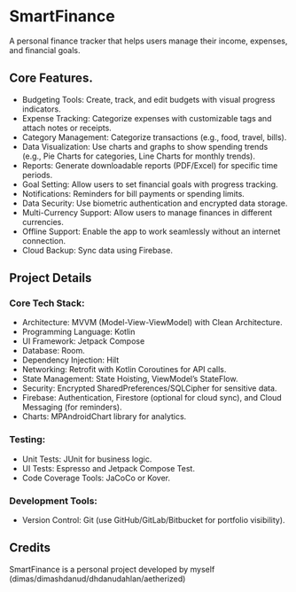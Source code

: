 # SmartFinance

A personal finance tracker that helps users manage their income, expenses, and financial goals.

## Core Features.
- Budgeting Tools: Create, track, and edit budgets with visual progress indicators.
- Expense Tracking: Categorize expenses with customizable tags and attach notes or receipts.
- Category Management: Categorize transactions (e.g., food, travel, bills).
- Data Visualization: Use charts and graphs to show spending trends (e.g., Pie Charts for categories, Line Charts for monthly trends).
- Reports: Generate downloadable reports (PDF/Excel) for specific time periods.
- Goal Setting: Allow users to set financial goals with progress tracking.
- Notifications: Reminders for bill payments or spending limits.
- Data Security: Use biometric authentication and encrypted data storage.
- Multi-Currency Support: Allow users to manage finances in different currencies.
- Offline Support: Enable the app to work seamlessly without an internet connection.
- Cloud Backup: Sync data using Firebase.


## Project Details
### Core Tech Stack:
- Architecture: MVVM (Model-View-ViewModel) with Clean Architecture.
- Programming Language: Kotlin
- UI Framework: Jetpack Compose
- Database: Room.
- Dependency Injection: Hilt
- Networking: Retrofit with Kotlin Coroutines for API calls.
- State Management: State Hoisting, ViewModel’s StateFlow.
- Security: Encrypted SharedPreferences/SQLCipher for sensitive data.
- Firebase: Authentication, Firestore (optional for cloud sync), and Cloud Messaging (for reminders).
- Charts: MPAndroidChart library for analytics.
### Testing:
- Unit Tests: JUnit for business logic.
- UI Tests: Espresso and Jetpack Compose Test.
- Code Coverage Tools: JaCoCo or Kover.
### Development Tools:
- Version Control: Git (use GitHub/GitLab/Bitbucket for portfolio visibility).

[//]: # (- CI/CD: GitHub Actions, CircleCI, or Bitrise for automated builds and testing. )

[//]: # (- Performance Tools: Android Profiler, LeakCanary for memory leaks. )

[//]: # (- Analytics: Firebase Analytics or Mixpanel for user behavior tracking.)


## Credits
SmartFinance is a personal project developed by myself (dimas/dimashdanud/dhdanudahlan/aetherized)
